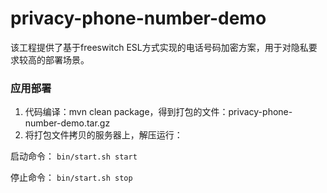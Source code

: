 # privacy-phone-number-demo
该工程提供了基于freeswitch ESL方式实现的电话号码加密方案，用于对隐私要求较高的部署场景。
### 应用部署
1. 代码编译：mvn clean package，得到打包的文件：privacy-phone-number-demo.tar.gz
2. 将打包文件拷贝的服务器上，解压运行：

启动命令：
    ```bin/start.sh start```

停止命令：
    ```bin/start.sh stop```

